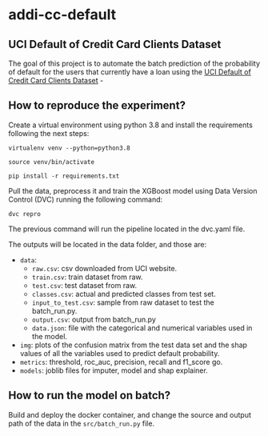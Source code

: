 # addi-cc-default

## UCI Default of Credit Card Clients Dataset

The goal of this project is to automate the batch prediction of the probability of default for the users that currently have a loan using the [UCI Default of Credit Card Clients Dataset](https://archive.ics.uci.edu/ml/datasets/default+of+credit+card+clients) -

## How to reproduce the experiment?

Create a virtual environment using python 3.8 and install the requirements following the next steps:

```console
virtualenv venv --python=python3.8
```
```console
source venv/bin/activate
```
```console
pip install -r requirements.txt
```

Pull the data, preprocess it and train the XGBoost model using Data Version Control (DVC) running the following command:

```console
dvc repro
```

The previous command will run the pipeline located in the dvc.yaml file.

The outputs will be located in the data folder, and those are:
- `data`:
    - `raw.csv`: csv downloaded from UCI website.
    - `train.csv`: train dataset from raw.
    - `test.csv`: test dataset from raw.
    - `classes.csv`: actual and predicted classes from test set.
    - `input_to_test.csv`: sample from raw dataset to test the batch_run.py.
    - `output.csv`: output from batch_run.py
    - `data.json`: file with the categorical and numerical variables used in the model.
- `img`: plots of the confusion matrix from the test data set and the shap values of all the variables used to predict default probability.
- `metrics`: threshold, roc_auc, precision, recall and f1_score go.
- `models`: joblib files for imputer, model and shap explainer.

## How to run the model on batch?

Build and deploy the docker container, and change the source and output path of the data in the `src/batch_run.py` file.
